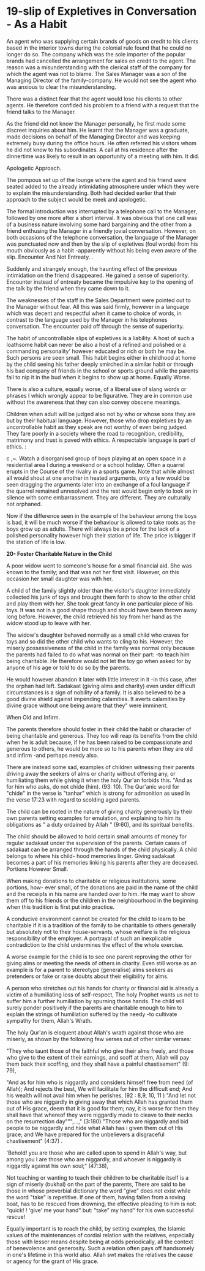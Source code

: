19-slip of Expletives in Conversation - As a Habit
==================================================

An agent who was supplying certain brands of goods on credit to his
clients based in the interior towns during the colonial rule found that
he could no longer do so. The company which was the sole importer of the
popular brands had cancelled the arrangement for sales on credit to the
agent. The reason was a misunderstanding with the clerical staff of the
company for which the agent was not to blame. The Sales Manager was a
son of the Managing Director of the family-company. He would not see the
agent who was anxious to clear the misunderstanding.

There was a distinct fear that the agent would lose his clients to
other agents. He therefore confided his problem to a friend with a
request that the friend talks to the Manager.

As the friend did not know the Manager personally, he first made some
discreet inquiries about him. He learnt that the Manager was a graduate,
made decisions on behalf of the Managing Director and was keeping
extremely busy during the office hours. He often referred his visitors
whom he did not know to his subordinates. A call at his residence after
the dinnertime was likely to result in an opportunity of a meeting with
him. It did.

Apologetic Approach.

The pompous set up of the lounge where the agent and his friend were
seated added to the already intimidating atmosphere under which they
were to explain the misunderstanding. Both had decided earlier that
their approach to the subject would be meek and apologetic.

The formal introduction was interrupted by a telephone call to the
Manager, followed by one more after a short interval. It was obvious
that one call was of a business nature involving some hard bargaining
and the other from a friend enthusing the Manager in a friendly jovial
conversation. However, on both occasions of the telephone conversation,
the language of the Manager was punctuated now and then by the slip of
expletives (foul words) from his mouth obviously as a habit -apparently
without his being even aware of the slip. Encounter And Not Entreaty.
.

Suddenly and strangely enough, the haunting effect of the previous
intimidation on the friend disappeared. He gained a sense of
superiority. Encounter instead of entreaty became the impulsive key to
the opening of the talk by the friend when they came down to it.

The weaknesses of the staff in the Sales Department were pointed out to
the Manager without fear. All this was said firmly, however in a
language which was decent and respectful when it came to choice of
words, in contrast to the language used by the Manager in his telephones
conversation. The encounter paid off through the sense of superiority.

The habit of uncontrollable slips of expletives is a liability. A host
of such a loathsome habit can never be also a host of a refined and
polished or a commanding personality' however educated or rich or both
he may be. Such persons are seen small. This habit begins either in
childhood at home by the child seeing his father deeply smirched in a
similar habit or through his bad company of friends in the school or
sports ground while the parents fail to nip it in the bud when it begins
to show up at home. Equally Worse.

There is also a culture, equally worse, of a liberal use of slang words
or phrases I which wrongly appear to be figurative. They are in common
use without the awareness that they can also convey obscene meanings.

Children when adult will be judged also not by who or whose sons they
are but by their habitual language. However, those who drop expletives
by an uncontrollable habit as they speak are not worthy of even being
judged. They fare poorly in a society where the road to recognition,
credibility, matrimony and trust is paved with ethics. A respectable
language is part of ethics. :

c ,~. Watch a disorganised group of boys playing at an open space in a
residential area I during a weekend or a school holiday. Often a quarrel
erupts in the Course of the rivalry in a sports game. Note that while
almost all would shout at one another in heated arguments, only a few
would be seen dragging the arguments later into an exchange of a foul
language if the quarrel remained unresolved and the rest would begin
only to look on in silence with some embarrassment. They are different.
They are culturally not orphaned.

Now if the difference seen in the example of the behaviour among the
boys is bad, it will be much worse if the behaviour is allowed to take
roots as the boys grow up as adults. There will always be a price for
the lack of a polished personality however high their station of life.
The price is bigger if the station of life is low.


**20- Foster Charitable Nature in the Child**

A poor widow went to someone's house for a small financial aid. She was
known to the family; and that was not her first visit. However, on this
occasion her small daughter was with her.

A child of the family slightly older than the visitor's daughter
immediately collected his junk of toys and brought them forth to show to
the other child and play them with her. She took great fancy in one
particular piece of his toys. It was not in a good shape though and
should have been thrown away long before. However, the child retrieved
his toy from her hand as the widow stood up to leave with her.

The widow's daughter behaved normally as a small child who craves for
toys and so did the other child who wants to cling to his. However, the
miserly possessiveness of the child in the family was normal only
because the parents had failed to do what was normal on their part: -to
teach him being charitable. He therefore would not let the toy go when
asked for by anyone of his age or told to do so by the parents.

He would however abandon it later with little interest in it -in this
case, after the orphan had left. Sadakaat (giving alms and charity) even
under difficult circumstances is a sign of nobility of a family. It is
also believed to be a good divine shield against impending calamities.
It averts calamities by divine grace without one being aware that they"
were imminent.

When Old and Infirm.

The parents therefore should foster in their child the habit or
character of being charitable and generous. They too will reap its
benefits from the child when he is adult because, if he has been raised
to be compassionate and generous to others, he would be more so to his
parents when they are old and infirm -and perhaps needy also.

There are instead some sad, examples of children witnessing their
parents driving away the seekers of alms or charity without offering
any, or humiliating them while giving it when the holy Qur'an forbids
this. "And as for him who asks, do not chide (him). (93: 10). The
Qur'anic word for "chide" in the verse is "tanhar" which is strong for
admonition as used In the verse 17:23 with regard to scolding aged
parents.

The child can be rooted in the nature of giving charity generously by
their own parents setting examples for emulation, and explaining to him
its obligations as " a duty ordained by Allah " (9:60), and its
spiritual benefits.

The child should be allowed to hold certain small amounts of money for
regular sadakaat under the supervision of the parents. Certain cases of
sadakaat can be arranged through the hands of the child physically. A
child belongs to where his child- hood memories linger. Giving sadakaat
becomes a part of his memories linking his parents after they are
deceased. Portions However Small.

When making donations to charitable or religious institutions, some
portions, how- ever small, of the donations are paid in the name of the
child and the receipts in his name are handed over to him. He may want
to show them off to his friends or the children in the neighbourhood in
the beginning when this tradition is first put into practice.

A conducive environment cannot be created for the child to learn to be
charitable if it is a tradition of the family to be charitable to others
generally but absolutely not to their house-servants, whose welfare is
the religious responsibility of the employer. A portrayal of such an
inexplicable contradiction to the child undermines the effect of the
whole exercise.

A worse example for the child is to see one parent reproving the other
for giving alms or meeting the needs of others in charity. Even still
worse as an example is for a parent to stereotype (generalise) alms
seekers as pretenders or fake or raise doubts about their eligibility
for alms.

A person who stretches out his hands for charity or financial aid is
already a victim of a humiliating loss of self-respect, The holy Prophet
wants us not to suffer him a further humiliation by spurning those
hands. The child will surely ponder positively if the parents are
charitable enough to him to explain the strings of humiliation suffered
by the needy -to cultivate sympathy for them, Allah's Wrath.

The holy Qur'an is eloquent about Allah's wrath against those who are
miserly, as shown by the following few verses out of other similar
verses:

"They who taunt those of the faithful who give their alms freely, and
those who give to the extent of their earnings, and scoff at them, Allah
will pay them back their scoffing, and they shall have a painful
chastisement" (9: 79),

"And as for him who is niggardly and considers himself free from need
(of Allah); And rejects the best, We will facilitate for him the
difficult end; And his wealth will not avail him when he perishes, (92 :
8,9, 10, 11 ) "And let not those who are niggardly in giving away that
which Allah has granted them out of His grace, deem that it is good for
them; nay, it is worse for them they shall have that whereof they were
niggardly made to cleave to their necks on the resurrection day""",…,"
(3:180) "Those who are niggardly and bid people to be niggardly and hide
what Allah has i given them out of His grace; and We have prepared for
the unbelievers a disgraceful chastisement" (4:37) .

'Behold! you are those who are called upon to spend in Allah's way, but
among you I are those who are niggardly, and whoever is niggardly is
niggardly against his own soul;" (47:38),

Not teaching or wanting to teach their children to be charitable itself
is a sign of miserly (bukhal) on the part of the parents, There are said
to be those in whose proverbial dictionary the word "give" does not
exist while the word "take" is repetitive. If one of them, having fallen
from a roving boat, has to be rescued from drowning, the effective
pleading to him is not: "quick! ! 'give' me your hand" but: "take" my
hand" for his own successful rescue!

Equally important is to reach the child, by setting examples, the
Islamic values of the maintenances of cordial relation with the
relatives, especially those with lesser means despite being at odds
periodically, all the context of benevolence and generosity. Such a
relation often pays off handsomely in one's lifetime in this world also.
Allah swt makes the relatives the cause or agency for the grant of His
grace.


